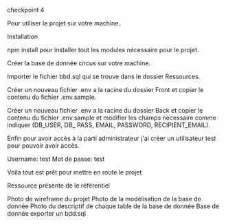 checkpoint 4

Pour utiliser le projet sur votre machine. 

Installation 

npm install pour installer tout les modules nécessaire pour le projet.

Créer la base de donnée circus sur votre machine.

Importer le fichier bbd.sql qui se trouve dans le dossier Ressources.

Créer un nouveau fichier .env a la racine du dossier Front et copier le contenu du fichier  .env.sample.

<!-- //REACT_APP_API_URL = http://localhost:8000// -->

Créer un nouveau fichier .env a la racine du dossier Back et copier le contenu du fichier  .env.sample et modifier les champs nécessaire comme indiquer (DB_USER, DB_ PASS, EMAIL, PASSWORD, RECIPIENT_EMAIL).

<!-- 
//DB_HOST=localhost
DB_PORT=3306
DB_USER=utilisateur mysql
DB_PASS=mot de passe utilisateur mysql
DB_NAME=circus
PORT=8000
CLIENT_APP_ORIGIN=http://localhost:3000
EMAIL=email configurer avec gmail (mettre la securité basse sur la boite mail)
PASSWORD=mot de passe boite mail
RECIPIENT_EMAIL=adress mail en copie  du mail// -->

Enfin pour avoir accès à la parti administrateur j'ai créer un utilisateur test pour pouvoir avoir accès.

Username: test
Mot de passe: test

Voila tout est prêt pour mettre en route le projet 


Ressource présente de le référentiel

Photo de wireframe du projet 
Photo de la modélisation de la base de donnée
Photo du descriptif de chaque table de la base de donnée
Base de donnée exporter un bdd.sql




